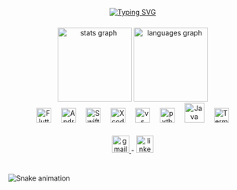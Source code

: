 <p align="center">
  <a href="https://git.io/typing-svg"><img src="https://readme-typing-svg.herokuapp.com?font=Fira+Code&pause=1000&center=true&vCenter=true&random=false&width=435&lines=%F0%9F%91%8B%F0%9F%8F%BB+Hello+There%2C+I'm+Mo'men;A+Passionate+Flutter+Developer" alt="Typing SVG" /></a>
</p>

###

<div align="center">
  <img src="https://github-readme-stats.vercel.app/api?username=MomenMuhammad01&hide_title=false&hide_rank=false&show_icons=true&include_all_commits=true&count_private=true&disable_animations=false&theme=dracula&locale=en&hide_border=false" height="150" alt="stats graph"  />
  <img src="https://github-readme-stats.vercel.app/api/top-langs?username=MomenMuhammad01&locale=en&hide_title=false&layout=compact&card_width=320&langs_count=5&theme=dracula&hide_border=false" height="150" alt="languages graph"  />
</div>

<div align="center">
  <img src="https://img.icons8.com/color/512/flutter.png" height="30" alt="Flutter SDK"  />
  <img width="12" />
  <img src="https://uxwing.com/wp-content/themes/uxwing/download/brands-and-social-media/android-studio-icon.png" height="30" alt="Android Studio"  />
  <img width="12" />
  <img src="https://cdn-icons-png.flaticon.com/512/5968/5968371.png" height="30" alt="Swift"  />
  <img width="12" />
  <img src="https://upload.wikimedia.org/wikipedia/ru/0/0c/Xcode_icon.png" height="30" alt="Xcode"  />
  <img width="12" />
  <img src="https://upload.wikimedia.org/wikipedia/commons/thumb/9/9a/Visual_Studio_Code_1.35_icon.svg/512px-Visual_Studio_Code_1.35_icon.svg.png" height="30" alt="vs code"  />
  <img width="12" />
  <img src="https://s3.dualstack.us-east-2.amazonaws.com/pythondotorg-assets/media/community/logos/python-logo-only.png" height="30" alt="python logo"  />
  <img width="12" />
  <img src="https://brandslogos.com/wp-content/uploads/thumbs/java-logo-vector-1.svg" height="40" alt="Java Logo" />
  <img width="12" />
  <img src="https://upload.wikimedia.org/wikipedia/commons/f/f9/Windows_Terminal_Logo.png" height="30" alt="Terminal"  />

</div>

###

<div align="center">
 <a href="mailto:momenmuhammad01@gmail.com">
    <img src="https://img.shields.io/static/v1?message=Gmail&logo=gmail&label=&color=D14836&logoColor=white&labelColor=&style=for-the-badge" height="35" alt="gmail logo" />
  </a>
  -
  <a href="https://www.linkedin.com/in/momenmuhammad01/">
    <img src="https://img.shields.io/static/v1?message=LinkedIn&logo=linkedin&label=&color=0077B5&logoColor=white&labelColor=&style=for-the-badge" height="35" alt="linkedin logo" />
  </a>
</div>

###

<br clear="both">

<img src="https://raw.githubusercontent.com/MomenMuhammad01/MomenMuhammad01/output/snake.svg" alt="Snake animation" />

###
